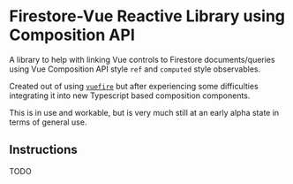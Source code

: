 Firestore-Vue Reactive Library using Composition API
====================================================

A library to help with linking Vue controls to Firestore documents/queries using
Vue Composition API style `ref` and `computed` style observables.

Created out of using [`vuefire`](https://www.npmjs.com/package/vuefire) but after experiencing some 
difficulties integrating it into new Typescript based composition components.

This is in use and workable, but is very much still at an early alpha state in terms of general use.


Instructions
------------

TODO
 
 
